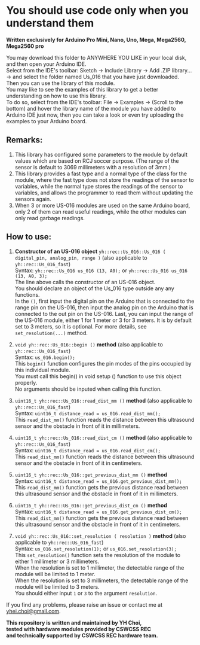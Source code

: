 # You should use code only when you understand them  
  
**Written exclusively for Arduino Pro Mini, Nano, Uno, Mega, Mega2560, Mega2560 pro**  
  
You may download this folder to ANYWHERE YOU LIKE in your local disk, and then open your Arduino IDE.  
Select from the IDE's toolbar: Sketch -> Include Library -> Add .ZIP library... -> and select the folder named Us_016 that you have just downloaded.  
Then you can use the library of this module.  
You may like to see the examples of this library to get a better understanding on how to use this library.  
To do so, select from the IDE's toolbar: File -> Examples -> (Scroll to the bottom) and hover the library name of the module you have added to Arduino IDE just now, then you can take a look or even try uploading the examples to your Arduino board.
  
## Remarks:  
1. This library has configured some parameters to the module by default values which are based on RCJ soccer purpose.
    (The range of the sensor is default to 3069 millimeters with a resolution of 3mm.)  
2. This library provides a fast type and a normal type of the class for the module, where the fast type does not store the readings of the sensor to variables, while the normal type stores the readings of the sensor to variables, and allows the programmer to read them without updating the sensors again.  
3. When 3 or more US-016 modules are used on the same Arduino board, only 2 of them can read useful readings, while the other modules can only read garbage readings.  
  
## How to use:  
1. **Constructor of an US-016 object** ` yh::rec::Us_016::Us_016 ( digital_pin, analog_pin, range ) ` (also applicable to `yh::rec::Us_016_fast`)  
Syntax: `yh::rec::Us_016 us_016 (13, A0);` or `yh::rec::Us_016 us_016 (13, A0, 3);`  
The line above calls the constructor of an US-016 object.  
You should declare an object of the Us_016 type outside any any functions.  
In the `()`, first input the digital pin on the Arduino that is connected to the range pin on the US-016, then input the analog pin on the Arduino that is connected to the out pin on the US-016. Last, you can input the range of the US-016 module, either 1 for 1 meter or 3 for 3 meters. It is by default set to 3 meters, so it is optional. For more details, see `set_resolution(...)` method.  
  
2. `void yh::rec::Us_016::begin ()` **method** (also applicable to `yh::rec::Us_016_fast`)  
Syntax: `us_016.begin();`  
This `begin()` function configures the pin modes of the pins occupied by this individual module.  
You must call this begin() in void setup () function to use this object properly.  
No arguments should be inputed when calling this function.  
  
3. `uint16_t yh::rec::Us_016::read_dist_mm ()` **method** (also applicable to `yh::rec::Us_016_fast`)  
Syntax: `uint16_t distance_read = us_016.read_dist_mm();`  
This `read_dist_mm()` function reads the distance between this ultrasound sensor and the obstacle in front of it in millimeters.  
  
4. `uint16_t yh::rec::Us_016::read_dist_cm ()` **method** (also applicable to `yh::rec::Us_016_fast`)  
Syntax: `uint16_t distance_read = us_016.read_dist_cm();`  
This `read_dist_mm()` function reads the distance between this ultrasound sensor and the obstacle in front of it in centimeters.  
  
5. `uint16_t yh::rec::Us_016::get_previous_dist_mm ()` **method**  
Syntax: `uint16_t distance_read = us_016.get_previous_dist_mm();`  
This `read_dist_mm()` function gets the previous distance read between this ultrasound sensor and the obstacle in front of it in millimeters.  
  
6. `uint16_t yh::rec::Us_016::get_previous_dist_cm ()` **method**  
Syntax: `uint16_t distance_read = us_016.get_previous_dist_cm();`  
This `read_dist_mm()` function gets the previous distance read between this ultrasound sensor and the obstacle in front of it in centimeters.  
  
7. `void yh::rec::Us_016::set_resolution ( resolution )` **method** (also applicable to `yh::rec::Us_016_fast`)  
Syntax: `us_016.set_resolution(1);` or `us_016.set_resolution(3);`  
This `set_resolution()` function sets the resolution of the module to either 1 millimeter or 3 millimeters.  
When the resolution is set to 1 millimeter, the detectable range of the module will be limited to 1 meter.  
When the resolution is set to 3 millimeters, the detectable range of the module will be limited to 3 meters.  
You should either input `1` or `3` to the argument `resolution`.  
  
If you find any problems, please raise an issue or contact me at yhei.choi@gmail.com.  
  
**This repository is written and maintained by YH Choi,**  
**tested with hardware modules provided by CSWCSS REC**  
**and technically supported by CSWCSS REC hardware team.**
